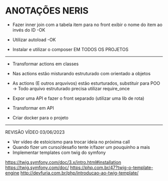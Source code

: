 # ANOTAÇÕES NERIS

- Fazer inner join com a tabela item para no front exibir o nome do item ao invés do ID -OK

- Utilizar autoload -OK

- Instalar e utilizar o composer EM TODOS OS PROJETOS

---

- Transformar actions em classes
- Nas actions estão misturando estruturado com orientado a objetos
- As actions (E outros arquvivos) estão esturturados, substituir para POO
  -> Todo arquivo estruturado precisa utilizar require_once

- Expor uma API e fazer o front separado (utilizar uma lib de rota)
- Transformar em API

- Criar docker para o projeto

---

REVISÃO VÍDEO 03/06/2023

- Ver vídeo de estoicismo para trocar ideia no próxima call
- Quando fizer um curso/desafio tente ir/fazer um pouquinho a mais
- Implementar templates com twig do symfony

https://twig.symfony.com/doc/3.x/intro.html#installation
https://twig.symfony.com/doc/
https://php.com.br/47?twig-o-template-engine
http://devfuria.com.br/php/introducao-ao-twig-template/
